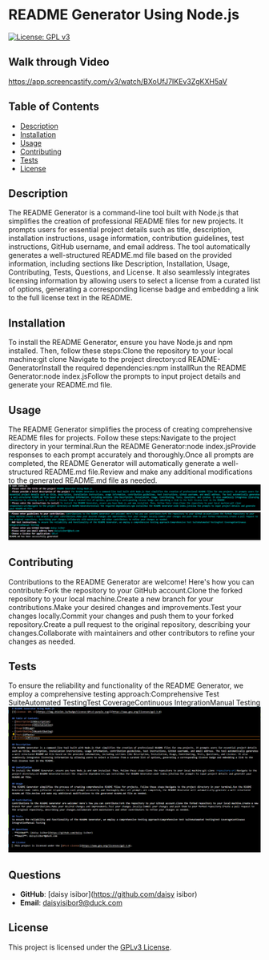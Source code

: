 # README Generator Using Node.js
[![License: GPL v3](https://img.shields.io/badge/License-GPLv3-purple.svg)](https://www.gnu.org/licenses/gpl-3.0)

## Walk through Video
https://app.screencastify.com/v3/watch/BXoUfJ7IKEv3ZgKXH5aV
 

## Table of Contents
- [Description](#description)
- [Installation](#Installation)
- [Usage](#Usage)
- [Contributing](#contributing)
- [Tests](#Tests)
- [License](#license)

## Description
The README Generator is a command-line tool built with Node.js that simplifies the creation of professional README files for new projects. It prompts users for essential project details such as title, description, installation instructions, usage information, contribution guidelines, test instructions, GitHub username, and email address. The tool automatically generates a well-structured README.md file based on the provided information, including sections like Description, Installation, Usage, Contributing, Tests, Questions, and License. It also seamlessly integrates licensing information by allowing users to select a license from a curated list of options, generating a corresponding license badge and embedding a link to the full license text in the README.

## Installation
To install the README Generator, ensure you have Node.js and npm installed. Then, follow these steps:Clone the repository to your local machine:git clone <repository-url>Navigate to the project directory:cd README-GeneratorInstall the required dependencies:npm installRun the README Generator:node index.jsFollow the prompts to input project details and generate your README.md file.

## Usage
The README Generator simplifies the process of creating comprehensive README files for projects. Follow these steps:Navigate to the project directory in your terminal.Run the README Generator:node index.jsProvide responses to each prompt accurately and thoroughly.Once all prompts are completed, the README Generator will automatically generate a well-structured README.md file.Review and make any additional modifications to the generated README.md file as needed.
![alt text](<Images/terminal questionair 1.png>)
![alt text](<Images/Terminal questionair 2 .png>)

## Contributing
Contributions to the README Generator are welcome! Here's how you can contribute:Fork the repository to your GitHub account.Clone the forked repository to your local machine.Create a new branch for your contributions.Make your desired changes and improvements.Test your changes locally.Commit your changes and push them to your forked repository.Create a pull request to the original repository, describing your changes.Collaborate with maintainers and other contributors to refine your changes as needed.

## Tests
To ensure the reliability and functionality of the README Generator, we employ a comprehensive testing approach:Comprehensive Test SuiteAutomated TestingTest CoverageContinuous IntegrationManual Testing
![alt text](<Images/Generated README .png>)

## Questions
- **GitHub**: [daisy isibor](https://github.com/daisy isibor)
- **Email**: daisyisibor9@duck.com

## License
  This project is licensed under the [GPLv3 License](https://www.gnu.org/licenses/gpl-3.0).
